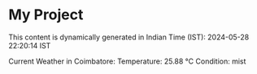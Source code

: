 # My Project

This content is dynamically generated in Indian Time (IST): 2024-05-28 22:20:14 IST


Current Weather in Coimbatore:
Temperature: 25.88 °C
Condition: mist
